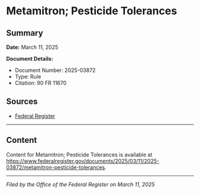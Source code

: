 # Metamitron; Pesticide Tolerances

## Summary

**Date:** March 11, 2025

**Document Details:**
- Document Number: 2025-03872
- Type: Rule
- Citation: 90 FR 11670

## Sources
- [Federal Register](https://www.federalregister.gov/documents/2025/03/11/2025-03872/metamitron-pesticide-tolerances)

---

## Content

Content for Metamitron; Pesticide Tolerances is available at https://www.federalregister.gov/documents/2025/03/11/2025-03872/metamitron-pesticide-tolerances.

---

*Filed by the Office of the Federal Register on March 11, 2025*
